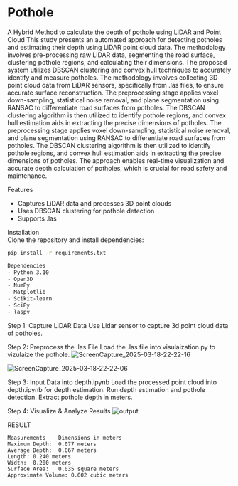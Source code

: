 # Pothole
A Hybrid Method to calculate the depth of pothole using LiDAR and Point Cloud
This study presents an automated approach for
detecting potholes and estimating their depth using LiDAR point
cloud data. The methodology involves pre-processing raw LiDAR
data, segmenting the road surface, clustering pothole regions, and
calculating their dimensions. The proposed system utilizes
DBSCAN clustering and convex hull techniques to accurately
identify and measure potholes. The methodology involves
collecting 3D point cloud data from LiDAR sensors, specifically
from .las files, to ensure accurate surface reconstruction. The preprocessing stage applies voxel down-sampling, statistical noise
removal, and plane segmentation using RANSAC to differentiate
road surfaces from potholes. The DBSCAN clustering algorithm is
then utilized to identify pothole regions, and convex hull estimation
aids in extracting the precise dimensions of potholes. The preprocessing stage applies voxel down-sampling, statistical noise
removal, and plane segmentation using RANSAC to differentiate
road surfaces from potholes. The DBSCAN clustering algorithm is
then utilized to identify pothole regions, and convex hull estimation
aids in extracting the precise dimensions of potholes. The approach
enables real-time visualization and accurate depth calculation of
potholes, which is crucial for road safety and maintenance.

Features
- Captures LiDAR data and processes 3D point clouds
- Uses DBSCAN clustering for pothole detection
- Supports .las

Installation  
Clone the repository and install dependencies:  

```bash
pip install -r requirements.txt

Dependencies  
- Python 3.10
- Open3D  
- NumPy  
- Matplotlib  
- Scikit-learn  
- SciPy  
- laspy
```
Step 1: Capture LiDAR Data
Use Lidar sensor to capture 3d point cloud data of potholes.

Step 2: Preprocess the .las File
Load the .las file into visulaization.py to vizulaize the pothole.
![ScreenCapture_2025-03-18-22-22-16](https://github.com/user-attachments/assets/773429a6-e1d3-450f-b4f2-863e1aba9205)

![ScreenCapture_2025-03-18-22-22-06](https://github.com/user-attachments/assets/0c1e67bf-df48-443d-8653-514b06326609)

Step 3: Input Data into depth.ipynb
Load the processed point cloud into depth.ipynb for depth estimation.
Run depth estimation and pothole detection.
Extract pothole depth in meters.

Step 4: Visualize & Analyze Results
![output](https://github.com/user-attachments/assets/9a769c5a-b9e6-4370-b07b-c2786fc2b67a)

RESULT
```Table
Measurements	Dimensions in meters
Maximum Depth:	0.077 meters
Average Depth:	0.067 meters
Length:	0.240 meters
Width:	0.200 meters
Surface Area:	0.035 square meters
Approximate Volume:	0.002 cubic meters
```
